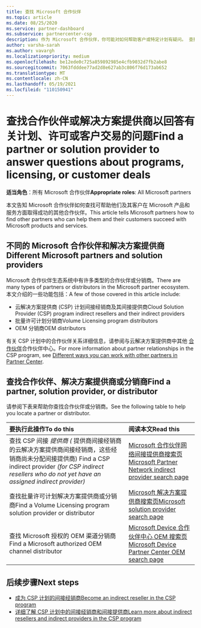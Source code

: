 ```yaml
---
title: 查找 Microsoft 合作伙伴
ms.topic: article
ms.date: 08/25/2020
ms.service: partner-dashboard
ms.subservice: partnercenter-csp
description: 作为 Microsoft 合作伙伴，你可能对如何帮助客户或特定计划有疑问。 查找可提供帮助的其他合作伙伴。
author: varsha-sarah
ms.author: vavargh
ms.localizationpriority: medium
ms.openlocfilehash: be12ede0c725a859892985e4cfb9032d7fb2abe8
ms.sourcegitcommit: 7063fdddee77ad2d8e627ab3c806f76d173ab652
ms.translationtype: MT
ms.contentlocale: zh-CN
ms.lasthandoff: 05/19/2021
ms.locfileid: "110150941"
---
```

# <a name="find-a-partner-or-solution-provider-to-answer-questions-about-programs-licensing-or-customer-deals"></a><span data-ttu-id="7fe15-104">查找合作伙伴或解决方案提供商以回答有关计划、许可或客户交易的问题</span><span class="sxs-lookup"><span data-stu-id="7fe15-104">Find a partner or solution provider to answer questions about programs, licensing, or customer deals</span></span> 

<span data-ttu-id="7fe15-105">**适当角色**：所有 Microsoft 合作伙伴</span><span class="sxs-lookup"><span data-stu-id="7fe15-105">**Appropriate roles**: All Microsoft partners</span></span>

<span data-ttu-id="7fe15-106">本文告知 Microsoft 合作伙伴如何查找可帮助他们及其客户在 Microsoft 产品和服务方面取得成功的其他合作伙伴。</span><span class="sxs-lookup"><span data-stu-id="7fe15-106">This article tells Microsoft partners how to find other partners who can help them and their customers succeed with Microsoft products and services.</span></span>

## <a name="different-microsoft-partners-and-solution-providers"></a><span data-ttu-id="7fe15-107">不同的 Microsoft 合作伙伴和解决方案提供商</span><span class="sxs-lookup"><span data-stu-id="7fe15-107">Different Microsoft partners and solution providers</span></span>

<span data-ttu-id="7fe15-108">Microsoft 合作伙伴生态系统中有许多类型的合作伙伴或分销商。</span><span class="sxs-lookup"><span data-stu-id="7fe15-108">There are many types of partners or distributors in the Microsoft partner ecosystem.</span></span> <span data-ttu-id="7fe15-109">本文介绍的一些功能包括：</span><span class="sxs-lookup"><span data-stu-id="7fe15-109">A few of those covered in this article include:</span></span>

- <span data-ttu-id="7fe15-110">云解决方案提供商 (CSP) 计划间接经销商及其间接提供商</span><span class="sxs-lookup"><span data-stu-id="7fe15-110">Cloud Solution Provider (CSP) program indirect resellers and their indirect providers</span></span>
- <span data-ttu-id="7fe15-111">批量许可计划分销商</span><span class="sxs-lookup"><span data-stu-id="7fe15-111">Volume Licensing program distributors</span></span>
- <span data-ttu-id="7fe15-112">OEM 分销商</span><span class="sxs-lookup"><span data-stu-id="7fe15-112">OEM distributors</span></span>

<span data-ttu-id="7fe15-113">有关 CSP 计划中的合作伙伴关系详细信息，请参阅与云解决方案提供商中其他 [合作伙伴](work-with-other-partners.md)合作伙伴中心。</span><span class="sxs-lookup"><span data-stu-id="7fe15-113">For more information about partner relationships in the CSP program, see [Different ways you can work with other partners in Partner Center](work-with-other-partners.md).</span></span>

## <a name="find-a-partner-solution-provider-or-distributor"></a><span data-ttu-id="7fe15-114">查找合作伙伴、解决方案提供商或分销商</span><span class="sxs-lookup"><span data-stu-id="7fe15-114">Find a partner, solution provider, or distributor</span></span>

<span data-ttu-id="7fe15-115">请参阅下表来帮助你查找合作伙伴或分销商。</span><span class="sxs-lookup"><span data-stu-id="7fe15-115">See the following table to help you locate a partner or distributor.</span></span>

|<span data-ttu-id="7fe15-116">要执行此操作</span><span class="sxs-lookup"><span data-stu-id="7fe15-116">To do this</span></span>  | <span data-ttu-id="7fe15-117">阅读本文</span><span class="sxs-lookup"><span data-stu-id="7fe15-117">Read this</span></span>  |
|:------------------|:--------------- |
|<span data-ttu-id="7fe15-118">查找 CSP 间接 *提供商 (* 提供商间接经销商的云解决方案提供商间接经销商，这些经销商尚未分配间接提供商) </span><span class="sxs-lookup"><span data-stu-id="7fe15-118">Find a CSP indirect provider *(for CSP indirect resellers who do not yet have an assigned indirect provider)*</span></span> | [<span data-ttu-id="7fe15-119">Microsoft 合作伙伴网络间接提供商搜索页</span><span class="sxs-lookup"><span data-stu-id="7fe15-119">Microsoft Partner Network indirect provider search page</span></span>](https://partner.microsoft.com/membership/cloud-solution-provider/find-a-provider)  |
|<span data-ttu-id="7fe15-120">查找批量许可计划解决方案提供商或分销商</span><span class="sxs-lookup"><span data-stu-id="7fe15-120">Find a Volume Licensing program solution provider or distributor</span></span>  | [<span data-ttu-id="7fe15-121">Microsoft 解决方案提供商搜索页</span><span class="sxs-lookup"><span data-stu-id="7fe15-121">Microsoft solution provider search page</span></span>](https://www.microsoft.com/solution-providers/home)  |
|<span data-ttu-id="7fe15-122">查找 Microsoft 授权的 OEM 渠道分销商</span><span class="sxs-lookup"><span data-stu-id="7fe15-122">Find a Microsoft authorized OEM channel distributor</span></span>  | [<span data-ttu-id="7fe15-123">Microsoft Device 合作伙伴中心 OEM 搜索页</span><span class="sxs-lookup"><span data-stu-id="7fe15-123">Microsoft Device Partner Center OEM search page</span></span>](https://devicepartner.microsoft.com/connect/distributor)  |

## <a name="next-steps"></a><span data-ttu-id="7fe15-124">后续步骤</span><span class="sxs-lookup"><span data-stu-id="7fe15-124">Next steps</span></span>

- [<span data-ttu-id="7fe15-125">成为 CSP 计划的间接经销商</span><span class="sxs-lookup"><span data-stu-id="7fe15-125">Become an indirect reseller in the CSP program</span></span>](https://partner.microsoft.com/licensing)
- [<span data-ttu-id="7fe15-126">详细了解 CSP 计划中的间接经销商和间接提供商</span><span class="sxs-lookup"><span data-stu-id="7fe15-126">Learn more about indirect resellers and indirect providers in the CSP program</span></span>](work-with-other-partners.md)